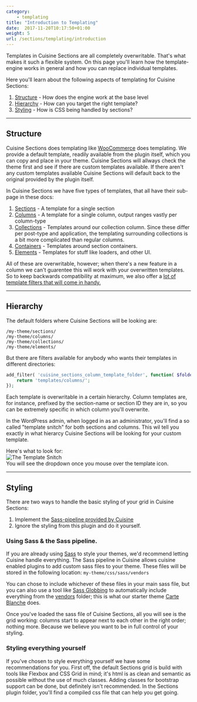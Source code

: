 ```yaml
---
category:
    - templating
title: "Introduction to Templating"
date:  2017-11-20T10:17:50+01:00
weight: 5
url: /sections/templating/introduction
---
```



Templates in Cuisine Sections are all completely overwritable. That's what makes it such a flexible system. On this page you'll learn how the template-engine works in general and how you can replace individual templates.

Here you'll learn about the following aspects of templating for Cuisine Sections:

1. [Structure](#structure) - How does the engine work at the base level
2. [Hierarchy](#hierarchy) - How can you target the right template?
3. [Styling](#styling) - How is CSS being handled by sections?

---

## Structure

Cuisine Sections does templating like [WooCommerce](https://www.woothemes.com/woocommerce/) does templating. We provide a default template, readily available from the plugin itself, which you can copy and place in your theme. Cuisine Sections will allways check the theme first and see if there are custom templates available. If there aren't any custom templates available Cuisine Sections will default back to the original provided by the plugin itself.

In Cuisine Sections we have five types of templates, that all have their sub-page in these docs:

1. [Sections](/sections/templating/sections/) - A template for a single section
2. [Columns](/sections/templating/columns/) - A template for a single column, output ranges vastly per column-type
3. [Collections](/sections/templating/collections/) - Templates around our collection column. Since these differ per post-type and application, the templating surrounding collections is a bit more complicated than regular columns.
4. [Containers](/sections/templating/containers/) - Templates around section containers.
5. [Elements](sectionssections/templates/elements.html) - Templates for stuff like loaders, and other UI.

All of these are overwritable, however; when there's a new feature in a column we can't guarentee this will work with your overwritten templates. So to keep backwards compatibility at maximum, we also offer a [lot of template filters that will come in handy.](/sections/templating/filters/)

---

## Hierarchy

The default folders where Cuisine Sections will be looking are:
```
/my-theme/sections/
/my-theme/columns/
/my-theme/collections/
/my-theme/elements/
```

But there are filters available for anybody who wants their templates in different directories:

```php
add_filter( 'cuisine_sections_column_template_folder', function( $folder ){
	return 'templates/columns/';
});
```

Each template is overwritable in a certain hierarchy. Column templates are, for instance, prefixed by the section-name or section ID they are in, so you can be extremely specific in which column you'll overwrite.

In the WordPress admin, when logged in as an administrator, you'll find a so called "template snitch" for both sections and columns. This wil tell you exactly in what hierarcy Cuisine Sections will be looking for your custom template.

Here's what to look for:<br/>
![The Template Snitch](/images/snitch.png)<br/>
You will see the dropdown once you mouse over the template icon.

---

## Styling

There are two ways to handle the basic styling of your grid in Cuisine Sections: 

1. Implement the [Sass-pipeline provided by Cuisine](/core/assets/sass-files/)
2. Ignore the styling from this plugin and do it yourself.

### Using Sass & the Sass pipeline.
If you are already using [Sass](http://sass-lang.com/) to style your themes, we'd recommend letting Cuisine handle everything. The Sass pipeline in Cuisine allows cuisine enabled plugins to add custom sass files to your theme. These files will be stored in the following location:
`my-theme/css/sass/vendors`

You can chose to include whichever of these files in your main sass file, but you can also use a tool like [Sass Globbing](https://github.com/chriseppstein/sass-globbing) to automatically include everything from the <ins>vendors</ins> folder; this is what our starter theme [Carte Blanche](https://github.com/cuisine-wp/carte-blanche) does.

Once you've loaded the sass file of Cuisine Sections, all you will see is the grid working: columns start to appear next to each other in the right order; nothing more. Because we believe you want to be in full control of your styling. 

### Styling everything yourself
If you've chosen to style everything yourself we have some recommendations for you. First off, the default Sections grid is build with tools like Flexbox and CSS Grid in mind; it's html is as clean and semantic as possible without the use of much classes. Adding classes for bootstrap support can be done, but definitely isn't recommended. In the Sections plugin folder, you'll find a compiled css file that can help you get going. 




